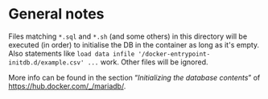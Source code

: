 # General notes

Files matching `*.sql` and `*.sh` (and some others) in this directory will be executed (in order) to initialise the DB
in the container as
long as
it's empty. Also statements like `load data infile '/docker-entrypoint-initdb.d/example.csv' ...` work. Other files will
be ignored.

More info can be found in the section “*Initializing the database contents*” of https://hub.docker.com/_/mariadb/.